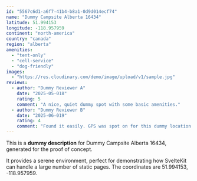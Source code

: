 ```yaml
---
id: "5567c6d1-a6f7-41b4-b8a1-0d9d014ecf74"
name: "Dummy Campsite Alberta 16434"
latitude: 51.994153
longitude: -118.957959
continent: "north-america"
country: "canada"
region: "alberta"
amenities:
  - "tent-only"
  - "cell-service"
  - "dog-friendly"
images:
  - "https://res.cloudinary.com/demo/image/upload/v1/sample.jpg"
reviews:
  - author: "Dummy Reviewer A"
    date: "2025-05-018"
    rating: 5
    comment: "A nice, quiet dummy spot with some basic amenities."
  - author: "Dummy Reviewer B"
    date: "2025-06-019"
    rating: 4
    comment: "Found it easily. GPS was spot on for this dummy location."
---
```


This is a **dummy description** for Dummy Campsite Alberta 16434, generated for the proof of concept.

It provides a serene environment, perfect for demonstrating how SvelteKit can handle a large number of static pages. The coordinates are 51.994153, -118.957959.
